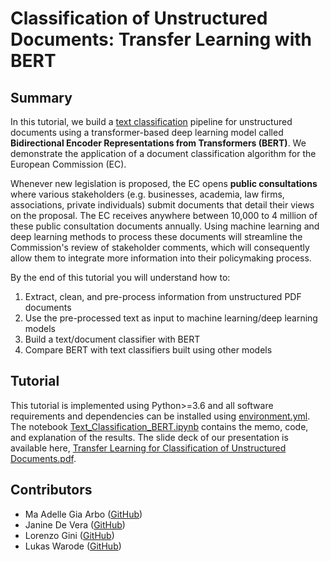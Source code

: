 # Classification of Unstructured Documents: Transfer Learning with BERT


## Summary
In this tutorial, we build a <u>text classification</u> pipeline for unstructured documents using a transformer-based deep learning model called **Bidirectional Encoder Representations from Transformers (BERT)**. We demonstrate the application of a document classification algorithm for the European Commission (EC). 

Whenever new legislation is proposed, the EC opens **public consultations** where various stakeholders (e.g. businesses, academia, law firms, associations, private individuals) submit documents that detail their views on the proposal. The EC receives anywhere between 10,000 to 4 million of these public consultation documents annually. Using machine learning and deep learning methods to process these documents will streamline the Commission's review of stakeholder comments, which will consequently allow them to integrate more information into their policymaking process. 

By the end of this tutorial you will understand how to:  

1. Extract, clean, and pre-process information from unstructured PDF documents
2. Use the pre-processed text as input to machine learning/deep learning models
3. Build a text/document classifier with BERT 
4. Compare BERT with text classifiers built using other models

## Tutorial
This tutorial is implemented using Python>=3.6 and all software requirements and dependencies can be installed using [environment.yml](https://github.com/adellegia/watermelon/blob/main/environment.yml). The notebook [Text_Classification_BERT.ipynb](https://github.com/adellegia/watermelon/blob/main/Text_Classification_BERT.ipynb) contains the memo, code, and explanation of the results. The slide deck of our presentation is available here, [Transfer Learning for Classification of Unstructured Documents.pdf](https://github.com/adellegia/watermelon/blob/main/Transfer%20Learning%20for%20Classification%20of%20Unstructured%20Documents.pdf).

## Contributors
- Ma Adelle Gia Arbo ([GitHub](https://github.com/adellegia))
- Janine De Vera ([GitHub](https://github.com/janinepdevera))
- Lorenzo Gini ([GitHub](https://github.com/zazzooo))
- Lukas Warode ([GitHub](https://github.com/lwarode))
